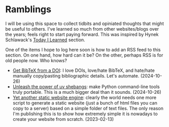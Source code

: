 # Ramblings

I will be using this space to collect tidbits and opiniated thoughts that might be useful to others. I've learned so much from other websites/blogs over the years; feels right to start paying forward. This was inspired by Hynek Schlawack's [Today I Learned](https://hynek.me/til) section.

One of the items I hope to log here soon is how to add an RSS feed to this section. On one hand, how hard can it be? On the other, perhaps RSS is for old people now. Who knows?

* [Get BibTeX from a DOI](/ramblings/doi2bibtex): I love DOIs, love/hate BibTeX, and hate/hate manually copy/pasting bibliographic details. Let's automate. (2024-10-26)
* [Unleash the power of uv shebangs](/ramblings/uv-shebang): make Python command-line tools truly portable.  This is a much bigger deal than it sounds. (2024-10-26)
* [Yet another static website engine](/ramblings/static-website): clearly the world needs one more script to generate a static website (just a bunch of html files you can copy to a server) based on a simple folder of text files. The only reason I'm publishing this is to show how extremely simple it is nowadays to create your website from scratch. (2023-02-13)
